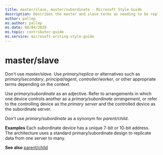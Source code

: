 ```yaml
---
title: master/slave, master/subordinate - Microsoft Style Guide
description: Describes the master and slave terms as needing to be replaced by the primary and secondary, principal and agent, controller and worker terms in content.
author: pallep
ms.author: pallep
ms.date: 08/04/2020
ms.topic: contributor-guide
ms.service: microsoft-writing-style-guide
---
```


# master/slave

Don't use *master/slave*. Use *primary/replica* or alternatives such as *primary/secondary*, *principal/agent*, *controller/worker*, or other appropriate terms depending on the context. 

Use *primary/subordinate* as an adjective. Refer to arrangements in which one device controls another as a *primary/subordinate arrangement*, or refer to the controlling device as the *primary server* and the controlled device as the subordinate server. 

Don't use *primary/subordinate* as a synonym for *parent/child*. 

**Examples**
Each subordinate device has a unique 7-bit or 10-bit address.
The architecture uses a standard primary/subordinate design to replicate data from one server to many. 

**See also** [parent/child](~/a-z-word-list-term-collections/p/parent-child.md)
